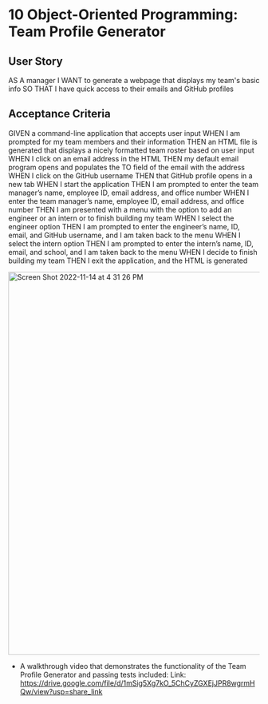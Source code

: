 # 10 Object-Oriented Programming: Team Profile Generator

## User Story
AS A manager
I WANT to generate a webpage that displays my team's basic info
SO THAT I have quick access to their emails and GitHub profiles

## Acceptance Criteria
GIVEN a command-line application that accepts user input
WHEN I am prompted for my team members and their information
THEN an HTML file is generated that displays a nicely formatted team roster based on user input
WHEN I click on an email address in the HTML
THEN my default email program opens and populates the TO field of the email with the address
WHEN I click on the GitHub username
THEN that GitHub profile opens in a new tab
WHEN I start the application
THEN I am prompted to enter the team manager’s name, employee ID, email address, and office number
WHEN I enter the team manager’s name, employee ID, email address, and office number
THEN I am presented with a menu with the option to add an engineer or an intern or to finish building my team
WHEN I select the engineer option
THEN I am prompted to enter the engineer’s name, ID, email, and GitHub username, and I am taken back to the menu
WHEN I select the intern option
THEN I am prompted to enter the intern’s name, ID, email, and school, and I am taken back to the menu
WHEN I decide to finish building my team
THEN I exit the application, and the HTML is generated

<img width="767" alt="Screen Shot 2022-11-14 at 4 31 26 PM" src="https://user-images.githubusercontent.com/108437457/201770187-703d9f71-935d-4960-8f5d-f36191fcbb33.png">



* A walkthrough video that demonstrates the functionality of the Team Profile Generator and passing tests included:
  Link: https://drive.google.com/file/d/1mSig5Xg7kO_5ChCyZGXEjJPR8wgrmHQw/view?usp=share_link
